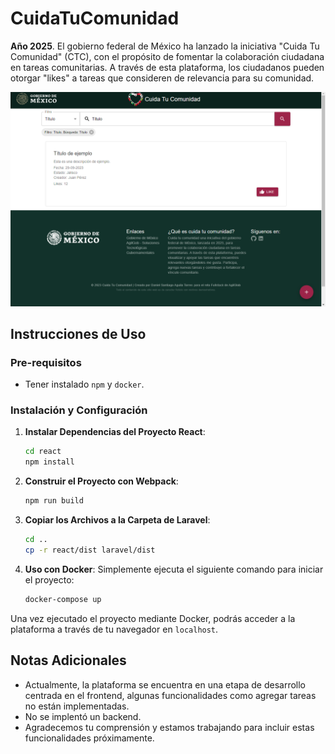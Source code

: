 # CuidaTuComunidad
**Año 2025**. El gobierno federal de México ha lanzado la iniciativa "Cuida Tu Comunidad" (CTC), con el propósito de fomentar la colaboración ciudadana en tareas comunitarias. A través de esta plataforma, los ciudadanos pueden otorgar "likes" a tareas que consideren de relevancia para su comunidad.

![screenshot](images/screenshot.png)

## Instrucciones de Uso

### Pre-requisitos
- Tener instalado `npm` y `docker`.

### Instalación y Configuración

1. **Instalar Dependencias del Proyecto React**:
   ```bash
   cd react
   npm install
   ```

2. **Construir el Proyecto con Webpack**:
   ```bash
   npm run build
   ```

3. **Copiar los Archivos a la Carpeta de Laravel**:
   ```bash
   cd ..
   cp -r react/dist laravel/dist
   ```

4. **Uso con Docker**:
   Simplemente ejecuta el siguiente comando para iniciar el proyecto:
   ```bash
   docker-compose up
   ```

Una vez ejecutado el proyecto mediante Docker, podrás acceder a la plataforma a través de tu navegador en `localhost`.

## Notas Adicionales
- Actualmente, la plataforma se encuentra en una etapa de desarrollo centrada en el frontend, algunas funcionalidades como agregar tareas no están implementadas.
- No se implentó un backend.
- Agradecemos tu comprensión y estamos trabajando para incluir estas funcionalidades próximamente.
